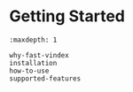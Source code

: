 # Getting Started

```{toctree}
:maxdepth: 1

why-fast-vindex
installation
how-to-use
supported-features
```

<!-- why-fast-vindex

how-to-use -->
